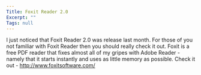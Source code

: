```yaml
---
Title: Foxit Reader 2.0
Excerpt: ""
Tags: null
---
```

I just noticed that Foxit Reader 2.0 was release last month. For those of you not familiar with Foxit Reader then you should really check it out. Foxit is a free PDF reader that fixes almost all of my gripes with Adobe Reader - namely that it starts instantly and uses as little memory as possible. 
 Check it out - <a href="http://www.foxitsoftware.com/">http://www.foxitsoftware.com/</a>
